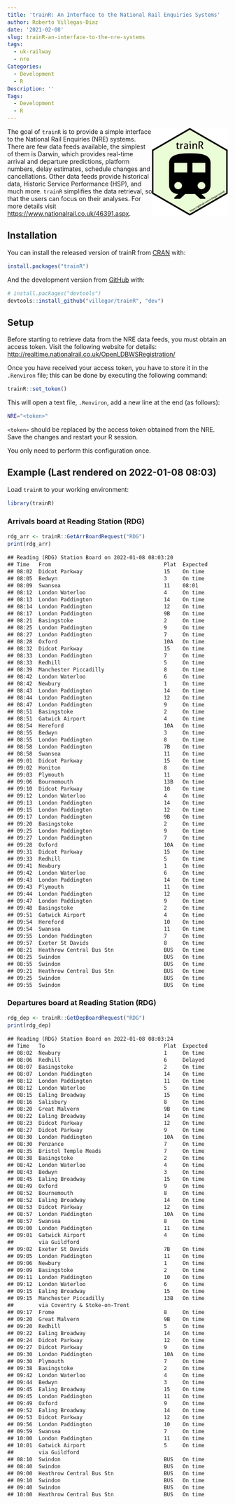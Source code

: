 ```yaml
---
title: 'trainR: An Interface to the National Rail Enquiries Systems'
author: Roberto Villegas-Diaz
date: '2021-02-08'
slug: trainR-an-interface-to-the-nre-systems
tags:
  - uk-railway
  - nre
Categories:
  - Development
  - R
Description: ''
Tags:
  - Development
  - R
---
```


<img src="https://raw.githubusercontent.com/villegar/trainR/main/inst/images/logo.png" alt="logo" align="right" height=200px/>

The goal of `trainR` is to provide a simple interface to the 
National Rail Enquiries (NRE) systems. There are few data feeds 
available, the simplest of them is Darwin, which provides real-time 
arrival and departure predictions, platform numbers, delay estimates, 
schedule changes and cancellations. Other data feeds provide historical 
data, Historic Service Performance (HSP), and much more. `trainR` 
simplifies the data retrieval, so that the users can focus on their 
analyses. For more details visit 
https://www.nationalrail.co.uk/46391.aspx.

## Installation

You can install the released version of trainR from [CRAN](https://CRAN.R-project.org) with:

``` r
install.packages("trainR")
```

And the development version from [GitHub](https://github.com/) with:

``` r
# install.packages("devtools")
devtools::install_github("villegar/trainR", "dev")
```

## Setup
Before starting to retrieve data from the NRE data feeds, you must obtain an access token. 
Visit the following website for details: http://realtime.nationalrail.co.uk/OpenLDBWSRegistration/

Once you have received your access token, you have to store it in the `.Renviron` file; this can be 
done by executing the following command:


```r
trainR::set_token()
```

This will open a text file, `.Renviron`, add a new line at the end (as follows):

```bash
NRE="<token>"
```

`<token>` should be replaced by the access token obtained from the NRE. Save the changes and restart 
your R session.

You only need to perform this configuration once.

## Example (Last rendered on 2022-01-08 08:03)

Load `trainR` to your working environment:

```r
library(trainR)
```

### Arrivals board at Reading Station (RDG)


```r
rdg_arr <- trainR::GetArrBoardRequest("RDG")
print(rdg_arr)
```

```
## Reading (RDG) Station Board on 2022-01-08 08:03:20
## Time   From                                    Plat  Expected
## 08:02  Didcot Parkway                          15    On time
## 08:05  Bedwyn                                  3     On time
## 08:09  Swansea                                 11    08:01
## 08:12  London Waterloo                         4     On time
## 08:13  London Paddington                       14    On time
## 08:14  London Paddington                       12    On time
## 08:17  London Paddington                       9B    On time
## 08:21  Basingstoke                             2     On time
## 08:25  London Paddington                       9     On time
## 08:27  London Paddington                       7     On time
## 08:28  Oxford                                  10A   On time
## 08:32  Didcot Parkway                          15    On time
## 08:33  London Paddington                       7     On time
## 08:33  Redhill                                 5     On time
## 08:39  Manchester Piccadilly                   8     On time
## 08:42  London Waterloo                         6     On time
## 08:42  Newbury                                 1     On time
## 08:43  London Paddington                       14    On time
## 08:44  London Paddington                       12    On time
## 08:47  London Paddington                       9     On time
## 08:51  Basingstoke                             2     On time
## 08:51  Gatwick Airport                         4     On time
## 08:54  Hereford                                10A   On time
## 08:55  Bedwyn                                  3     On time
## 08:55  London Paddington                       8     On time
## 08:58  London Paddington                       7B    On time
## 08:58  Swansea                                 11    On time
## 09:01  Didcot Parkway                          15    On time
## 09:02  Honiton                                 8     On time
## 09:03  Plymouth                                11    On time
## 09:06  Bournemouth                             13B   On time
## 09:10  Didcot Parkway                          10    On time
## 09:12  London Waterloo                         4     On time
## 09:13  London Paddington                       14    On time
## 09:15  London Paddington                       12    On time
## 09:17  London Paddington                       9B    On time
## 09:20  Basingstoke                             2     On time
## 09:25  London Paddington                       9     On time
## 09:27  London Paddington                       7     On time
## 09:28  Oxford                                  10A   On time
## 09:31  Didcot Parkway                          15    On time
## 09:33  Redhill                                 5     On time
## 09:41  Newbury                                 1     On time
## 09:42  London Waterloo                         6     On time
## 09:43  London Paddington                       14    On time
## 09:43  Plymouth                                11    On time
## 09:44  London Paddington                       12    On time
## 09:47  London Paddington                       9     On time
## 09:48  Basingstoke                             2     On time
## 09:51  Gatwick Airport                         4     On time
## 09:54  Hereford                                10    On time
## 09:54  Swansea                                 11    On time
## 09:55  London Paddington                       7     On time
## 09:57  Exeter St Davids                        8     On time
## 08:21  Heathrow Central Bus Stn                BUS   On time
## 08:25  Swindon                                 BUS   On time
## 08:55  Swindon                                 BUS   On time
## 09:21  Heathrow Central Bus Stn                BUS   On time
## 09:25  Swindon                                 BUS   On time
## 09:55  Swindon                                 BUS   On time
```

### Departures board at Reading Station (RDG)


```r
rdg_dep <- trainR::GetDepBoardRequest("RDG")
print(rdg_dep)
```

```
## Reading (RDG) Station Board on 2022-01-08 08:03:24
## Time   To                                      Plat  Expected
## 08:02  Newbury                                 1     On time
## 08:06  Redhill                                 6     Delayed
## 08:07  Basingstoke                             2     On time
## 08:07  London Paddington                       14    On time
## 08:12  London Paddington                       11    On time
## 08:12  London Waterloo                         5     On time
## 08:15  Ealing Broadway                         15    On time
## 08:16  Salisbury                               8     On time
## 08:20  Great Malvern                           9B    On time
## 08:22  Ealing Broadway                         14    On time
## 08:23  Didcot Parkway                          12    On time
## 08:27  Didcot Parkway                          9     On time
## 08:30  London Paddington                       10A   On time
## 08:30  Penzance                                7     On time
## 08:35  Bristol Temple Meads                    7     On time
## 08:38  Basingstoke                             2     On time
## 08:42  London Waterloo                         4     On time
## 08:43  Bedwyn                                  3     On time
## 08:45  Ealing Broadway                         15    On time
## 08:49  Oxford                                  9     On time
## 08:52  Bournemouth                             8     On time
## 08:52  Ealing Broadway                         14    On time
## 08:53  Didcot Parkway                          12    On time
## 08:57  London Paddington                       10A   On time
## 08:57  Swansea                                 8     On time
## 09:00  London Paddington                       11    On time
## 09:01  Gatwick Airport                         4     On time
##        via Guildford                           
## 09:02  Exeter St Davids                        7B    On time
## 09:05  London Paddington                       11    On time
## 09:06  Newbury                                 1     On time
## 09:09  Basingstoke                             2     On time
## 09:11  London Paddington                       10    On time
## 09:12  London Waterloo                         6     On time
## 09:15  Ealing Broadway                         15    On time
## 09:15  Manchester Piccadilly                   13B   On time
##        via Coventry & Stoke-on-Trent           
## 09:17  Frome                                   8     On time
## 09:20  Great Malvern                           9B    On time
## 09:20  Redhill                                 5     On time
## 09:22  Ealing Broadway                         14    On time
## 09:24  Didcot Parkway                          12    On time
## 09:27  Didcot Parkway                          9     On time
## 09:30  London Paddington                       10A   On time
## 09:30  Plymouth                                7     On time
## 09:38  Basingstoke                             2     On time
## 09:42  London Waterloo                         4     On time
## 09:44  Bedwyn                                  3     On time
## 09:45  Ealing Broadway                         15    On time
## 09:45  London Paddington                       11    On time
## 09:49  Oxford                                  9     On time
## 09:52  Ealing Broadway                         14    On time
## 09:53  Didcot Parkway                          12    On time
## 09:56  London Paddington                       10    On time
## 09:59  Swansea                                 7     On time
## 10:00  London Paddington                       11    On time
## 10:01  Gatwick Airport                         5     On time
##        via Guildford                           
## 08:10  Swindon                                 BUS   On time
## 08:40  Swindon                                 BUS   On time
## 09:00  Heathrow Central Bus Stn                BUS   On time
## 09:10  Swindon                                 BUS   On time
## 09:40  Swindon                                 BUS   On time
## 10:00  Heathrow Central Bus Stn                BUS   On time
```
